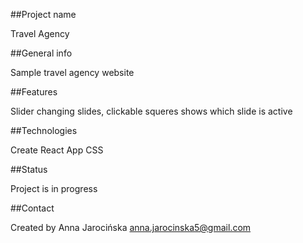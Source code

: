 ##Project name

Travel Agency

##General info

Sample travel agency website 

##Features

Slider 
changing slides, clickable squeres shows which slide is active

##Technologies

Create React App
CSS

##Status

Project is in progress

##Contact

Created by Anna Jarocińska 
anna.jarocinska5@gmail.com

